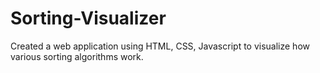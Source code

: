 # Sorting-Visualizer
Created a web application using HTML, CSS, Javascript to visualize how various sorting algorithms work.
